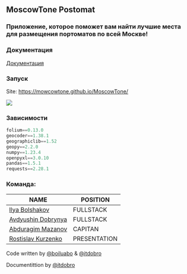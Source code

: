 ## MoscowTone Postomat

### Приложение, которое поможет вам найти лучшие места для размещения портоматов по всей Москве!

### Документация

[Документация](docs/)

### Запуск

Site: https://mowcowtone.github.io/MoscowTone/

<a href="https://mowcowtone.github.io/MoscowTone/" target="_blank">
    <img src="https://media.discordapp.net/attachments/1029080234730983504/1038807967006474390/image.png?width=1340&height=672" />
</a>

### Зависимости

```python
folium==0.13.0
geocoder==1.38.1
geographiclib==1.52
geopy==2.2.0
numpy==1.23.4
openpyxl==3.0.10
pandas==1.5.1
requests==2.28.1
```

### Команда:

| NAME        | POSITION    |
| ----------- | -----------|
| [Ilya Bolshakov](https://github.com/boiluabo) | FULLSTACK | ----------------------------------------------------------------
| [Avdyushin Dobrynya](https://github.com/Avdyushin) | FULLSTACK |
| [Abduragim Mazanov](https://github.com/) | CAPITAN
| [Rostislav Kurzenko](https://github.com/) | PRESENTATION

Code written by [@boiluabo](https://t.me/boiluabo) & [@itdobro](https://t.me/itdobro)

Documentittion by [@itdobro](https://t.me/itdobro)